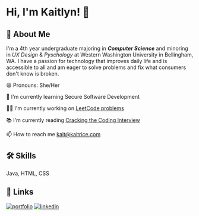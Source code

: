 
# Hi, I'm Kaitlyn! 👋


## 🚀 About Me
I'm a 4th year undergraduate majoring in ___Computer Science___ and minoring in _UX Design_ & _Pyschology_ at Western Washington University in Bellingham, WA.
I have a passion for technology that improves daily life and is accessible to all and am eager to solve problems and fix what consumers don't know is broken.

😄 Pronouns: She/Her

🧠 I'm currently learning Secure Software Development

👩‍💻 I'm currently working on [LeetCode problems](https://leetcode.com)

📚 I'm currently reading [Cracking the Coding Interview](https://www.crackingthecodinginterview.com)

<!-- 👯‍♀️ I'm looking to collaborate on... -->

<!-- 🤔 I'm looking for help with... -->

<!-- 💬 Ask me about... -->


📫 How to reach me [kait@kaitrice.com](mailto:kait@kaitrice.com)

<!-- ⚡️ Fun fact -->


## 🛠 Skills
Java, HTML, CSS


## 🔗 Links
[![portfolio](https://img.shields.io/badge/my_portfolio-000?style=for-the-badge&logo=ko-fi&logoColor=white)](https://www.kaitrice.com)
[![linkedin](https://img.shields.io/badge/linkedin-0A66C2?style=for-the-badge&logo=linkedin&logoColor=white)](https://www.linkedin.com/in/kaitrice/)










<!---
kaitrice/kaitrice is a ✨ special ✨ repository because its `README.md` (this file) appears on your GitHub profile.
You can click the Preview link to take a look at your changes.
--->
